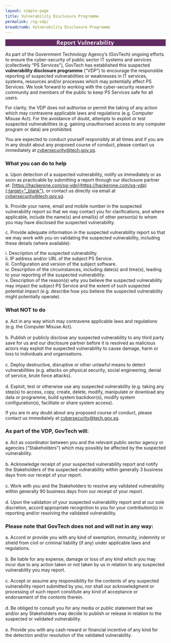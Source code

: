 ```yaml
---
layout: simple-page
title: Vulnerability Disclosure Programme
permalink: /sg-vdp/
breadcrumb: Vulnerability Disclosure Programme
---
```


![Vulnerability Disclosure Programme](/images/VDP-Button.png)

As part of the Government Technology Agency’s (GovTech) ongoing efforts to ensure the cyber-security of public sector IT systems and services (collectively “PS Services”), GovTech has established this suspected **vulnerability disclosure programme** (“VDP”) to encourage the responsible reporting of suspected vulnerabilities or weaknesses in IT services, systems, resources and/or processes which may potentially affect PS Services. We look forward to working with the cyber-security research community and members of the public to keep PS Services safe for all users.  

For clarity, the VDP does not authorise or permit the taking of any action which may contravene applicable laws and regulations (e.g. Computer Misuse Act). For the avoidance of doubt, attempts to exploit or test suspected vulnerabilities (e.g. gaining unauthorised access to any computer program or data) are prohibited.

You are expected to conduct yourself responsibly at all times and if you are in any doubt about any proposed course of conduct, please contact us immediately at <cybersecurity@tech.gov.sg>.

### **What you can do to help**

a.  Upon detection of a suspected vulnerability, notify us immediately or as soon as practicable by submitting a report through our disclosure partner at: [https://hackerone.com/sg-vdp](https://hackerone.com/sg-vdp){:target="_blank"}, or contact us directly via email at <cybersecurity@tech.gov.sg>.

b.	Provide your name, email and mobile number in the suspected vulnerability report so that we may contact you for clarifications, and where applicable, include the name(s) and email(s) of other person(s) to whom you may have disclosed the suspected vulnerability.

c.	Provide adequate information in the suspected vulnerability report so that we may work with you on validating the suspected vulnerability, including these details (where available):<br>

i. Description of the suspected vulnerability.
<br>
ii. IP address and/or URL of the subject PS Service.
<br>
iii. Configuration and version of the subject software.
<br>
iv. Description of the circumstances, including date(s) and time(s), leading to your reporting of the suspected vulnerability.
<br>
v. Description of the reason(s) why you believe the suspected vulnerability may impact the subject PS Service and the extent of such suspected potential impact (e.g. describe how you believe the suspected vulnerability might potentially operate).

### **What NOT to do**

a.	Act in any way which may contravene applicable laws and regulations (e.g. the Computer Misuse Act).<br>
<br>
b.	Publish or publicly disclose any suspected vulnerability to any third party save for us and our disclosure partner before it is resolved as malicious actors may exploit the suspected vulnerability to cause damage, harm or loss to individuals and organisations.<br>
<br>
c.	Deploy destructive, disruptive or other unlawful means to detect vulnerabilities (e.g. attacks on physical security, social engineering, denial of service, brute force attacks).<br>
<br>
d.	Exploit, test or otherwise use any suspected vulnerability (e.g. taking any step(s) to access, copy, create, delete, modify, manipulate or download any data or programme, build system backdoor(s), modify system configuration(s), facilitate or share system access).<br>

If you are in any doubt about any proposed course of conduct, please contact us immediately at <cybersecurity@tech.gov.sg>.

### **As part of the VDP, GovTech will:**

a.	Act as coordinator between you and the relevant public sector agency or agencies (“Stakeholders”) which may possibly be affected by the suspected vulnerability.<br>
<br>
b.	Acknowledge receipt of your suspected vulnerability report and notify the Stakeholders of the suspected vulnerability within generally 3 business days from our receipt of your report.<br>
<br>
c.	Work with you and the Stakeholders to resolve any validated vulnerability within generally 90 business days from our receipt of your report.<br>
<br>
d.	Upon the validation of your suspected vulnerability report and at our sole discretion, accord appropriate recognition to you for your contribution(s) in reporting and/or resolving the validated vulnerability.<br>

### **Please note that GovTech does not and will not in any way:**

a.	Accord or provide you with any kind of exemption, immunity, indemnity or shield from civil or criminal liability (if any) under applicable laws and regulations.<br>
<br>
b.	Be liable for any expense, damage or loss of any kind which you may incur due to any action taken or not taken by us in relation to any suspected vulnerability you may report.<br>
<br>
c.	Accept or assume any responsibility for the contents of any suspected vulnerability report submitted by you, nor shall our acknowledgment or processing of such report constitute any kind of acceptance or endorsement of the contents therein.<br>
<br>
d.	Be obliged to consult you for any media or public statement that we and/or any Stakeholders may decide to publish or release in relation to the suspected or validated vulnerability.<br>
<br>
e.	Provide you with any cash reward or financial incentive of any kind for the detection and/or resolution of the validated vulnerability.
